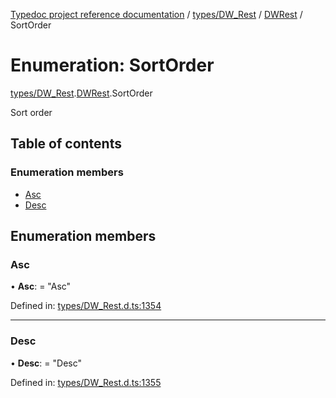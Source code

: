 [Typedoc project reference documentation](../README.md) / [types/DW_Rest](../modules/types_dw_rest.md) / [DWRest](../modules/types_dw_rest.dwrest.md) / SortOrder

# Enumeration: SortOrder

[types/DW_Rest](../modules/types_dw_rest.md).[DWRest](../modules/types_dw_rest.dwrest.md).SortOrder

Sort order

## Table of contents

### Enumeration members

- [Asc](types_dw_rest.dwrest.sortorder.md#asc)
- [Desc](types_dw_rest.dwrest.sortorder.md#desc)

## Enumeration members

### Asc

• **Asc**: = "Asc"

Defined in: [types/DW_Rest.d.ts:1354](https://github.com/DocuWare/REST-Sample-TS/blob/6171aa8/src/types/DW_Rest.d.ts#L1354)

___

### Desc

• **Desc**: = "Desc"

Defined in: [types/DW_Rest.d.ts:1355](https://github.com/DocuWare/REST-Sample-TS/blob/6171aa8/src/types/DW_Rest.d.ts#L1355)

